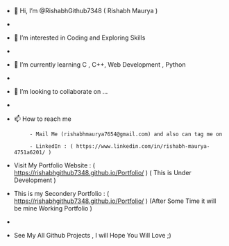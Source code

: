 - 👋 Hi, I’m @RishabhGithub7348 ( Rishabh Maurya )
- 
- 👀 I’m interested in Coding and Exploring Skills
- 
- 🌱 I’m currently learning C , C++, Web Development , Python 
- 
- 💞️ I’m looking to collaborate on ...
- 
- 📫 How to reach me 
           
           - Mail Me (rishabhmaurya7654@gmail.com) and also can tag me on
           
           - LinkedIn : ( https://www.linkedin.com/in/rishabh-maurya-4751a6201/ )
 
- Visit My Portfolio Website : ( https://rishabhgithub7348.github.io/Portfolio/ )  ( This is Under Development )

- This is my Secondery Portfolio : ( https://rishabhgithub7348.github.io/Portfolio/  )  (After Some Time it will be mine Working Portfolio )
- 
- See My All Github Projects , I will Hope You Will Love ;)

<!---
RishabhGithub7348/RishabhGithub7348 is a ✨ special ✨ repository because its `README.md` (this file) appears on your GitHub profile.
You can click the Preview link to take a look at your changes.
--->
